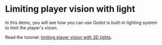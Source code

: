 # Limiting player vision with light

In this demo, you will see how you can use Godot is built-in lighting system to limit the player's vision.

Read the tutorial: [limiting player vision with 2D lights](https://www.gdquest.com/tutorial/godot/2d/limiting-vision-with-lights/).
